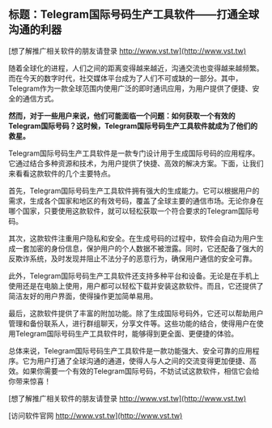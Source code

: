 ## **标题：Telegram国际号码生产工具软件——打通全球沟通的利器**

[想了解推广相关软件的朋友请登录 http://www.vst.tw](http://www.vst.tw)

随着全球化的进程，人们之间的距离变得越来越近，沟通交流也变得越来越频繁。而在今天的数字时代，社交媒体平台成为了人们不可或缺的一部分。其中，Telegram作为一款全球范围内使用广泛的即时通讯应用，为用户提供了便捷、安全的通信方式。

**然而，对于一些用户来说，他们可能面临一个问题：如何获取一个有效的Telegram国际号码？这时候，Telegram国际号码生产工具软件就成为了他们的救星。**

Telegram国际号码生产工具软件是一款专门设计用于生成国际号码的应用程序。它通过结合多种资源和技术，为用户提供了快捷、高效的解决方案。下面，让我们来看看这款软件的几个主要特点。

首先，Telegram国际号码生产工具软件拥有强大的生成能力。它可以根据用户的需求，生成各个国家和地区的有效号码，覆盖了全球主要的通信市场。无论你身在哪个国家，只要使用这款软件，就可以轻松获取一个符合要求的Telegram国际号码。

其次，这款软件注重用户隐私和安全。在生成号码的过程中，软件会自动为用户生成一套加密的身份信息，保护用户的个人数据不被泄露。同时，它还配备了强大的反欺诈系统，及时发现并阻止不法分子的恶意行为，确保用户通信的安全可靠。

此外，Telegram国际号码生产工具软件还支持多种平台和设备。无论是在手机上使用还是在电脑上使用，用户都可以轻松下载并安装这款软件。而且，它还提供了简洁友好的用户界面，使得操作更加简单易用。

最后，这款软件提供了丰富的附加功能。除了生成国际号码外，它还可以帮助用户管理和备份联系人，进行群组聊天，分享文件等。这些功能的结合，使得用户在使用Telegram国际号码生产工具软件时，能够得到更全面、更便捷的体验。

总体来说，Telegram国际号码生产工具软件是一款功能强大、安全可靠的应用程序。它为用户打通了全球沟通的通道，使得人与人之间的交流变得更加便捷、高效。如果你需要一个有效的Telegram国际号码，不妨试试这款软件，相信它会给你带来惊喜！

[想了解推广相关软件的朋友请登录 http://www.vst.tw](http://www.vst.tw)


[访问软件官网 http://www.vst.tw](http://www.vst.tw)

